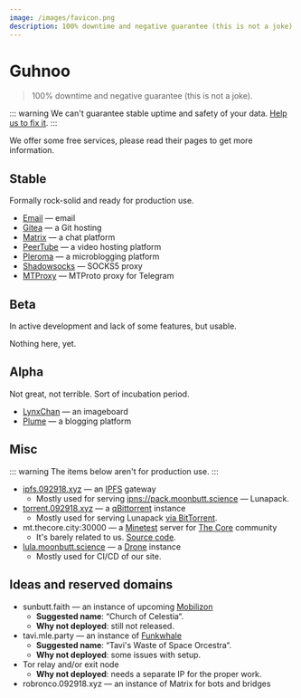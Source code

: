 ```yaml
---
image: /images/favicon.png
description: 100% downtime and negative guarantee (this is not a joke).
---
```


# Guhnoo

> 100% downtime and negative guarantee (this is not a joke).

::: warning
We can't guarantee stable uptime and safety of your data. [Help us to fix it](/donate/#crowdfunding).
:::

We offer some free services, please read their pages to get more information.

## Stable

Formally rock-solid and ready for production use.

- [Email](/how/email.md) — email
- [Gitea](/how/gitea.md) — a Git hosting
- [Matrix](/how/matrix.md) — a chat platform
- [PeerTube](/how/peertube.md) — a video hosting platform
- [Pleroma](/how/pleroma.md) — a microblogging platform
- [Shadowsocks](/how/shadowsocks.md) — SOCKS5 proxy
- [MTProxy](/how/mtproxy.md) — MTProto proxy for Telegram

## Beta

In active development and lack of some features, but usable.

Nothing here, yet.

## Alpha

Not great, not terrible. Sort of incubation period.

- [LynxChan](/how/lynxchan.md) — an imageboard
- [Plume](/how/plume.md) — a blogging platform

## Misc

::: warning
The items below aren't for production use.
:::

- [ipfs.092918.xyz](https://ipfs.092918.xyz) — an [IPFS](https://ipfs.io) gateway
  - Mostly used for serving [ipns://pack.moonbutt.science](https://ipfs.092918.xyz/ipns/pack.moonbutt.science) — Lunapack.
- [torrent.092918.xyz](https://torrent.092918.xyz) — a [qBittorrent](https://qbittorrent.org) instance
  - Mostly used for serving Lunapack [via BitTorrent](magnet:?xt=urn:btih:d11725c69a8f227c0b42bbbe26963114c44eaf14&dn=pack.moonbutt.science&tr=udp%3a%2f%2ftracker.openbittorrent.com%3a80%2fannounce&tr=udp%3a%2f%2ftracker.opentrackr.org%3a1337%2fannounce&tr=udp%3a%2f%2ftracker.coppersurfer.tk%3a6969%2fannounce&tr=%3dudp%3a%2f%2ftracker.internetwarriors.net%3a1337%2fannounce).
- mt.thecore.city:30000 — a [Minetest](https://minetest.net) server for [The Core](https://thecore.city) community
  - It's barely related to us. [Source code](https://moonbutt.science/innereq/minetest).
- [lula.moonbutt.science](https://lula.moonbutt.science) — a [Drone](https://drone.io) instance
  - Mostly used for CI/CD of our site.

## Ideas and reserved domains

- sunbutt.faith — an instance of upcoming [Mobilizon](https://joinmobilizon.org)
  - **Suggested name**: “Church of Celestia“.
  - **Why not deployed**: still not released.
- tavi.mle.party — an instance of [Funkwhale](https://funkwhale.audio)
  - **Suggested name**: “Tavi's Waste of Space Orcestra“.
  - **Why not deployed**: some issues with setup.
- Tor relay and/or exit node
  - **Why not deployed**: needs a separate IP for the proper work.
- robronco.092918.xyz — an instance of Matrix for bots and bridges
